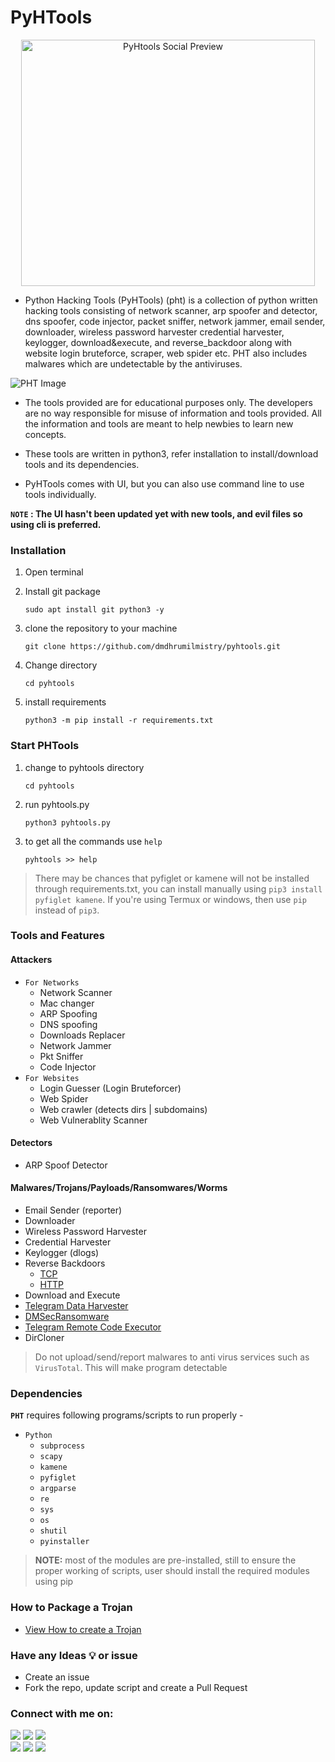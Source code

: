 # PyHTools

<!-- Image Dim: 940x788 -->
<p align="center">
   <img src="https://github.com/dmdhrumilmistry/pyhtools/blob/main/.images/PyHTools.png?raw=true" alt="PyHtools Social Preview" width="470" height="394">
</p>

- Python Hacking Tools (PyHTools) (pht) is a collection of python written hacking tools consisting of network scanner, arp spoofer and detector, dns spoofer, code injector, packet sniffer, network jammer, email sender, downloader, wireless password harvester credential harvester, keylogger, download&execute, and reverse_backdoor along with website login bruteforce, scraper, web spider etc. PHT also includes malwares which are undetectable by the antiviruses.

![PHT Image](https://github.com/dmdhrumilmistry/pyhtools/blob/main/.images/Windows_CLI-main.png)

- The tools provided are for educational purposes only. The developers are no way responsible for misuse of information and tools provided. All the information and tools are meant to help newbies to learn new concepts. 

- These tools are written in python3, refer installation to install/download tools and its dependencies.

- PyHTools comes with UI, but you can also use command line to use tools individually.

**`NOTE` : The UI hasn't been updated yet with new tools, and evil files so using cli is preferred.**

### Installation

1. Open terminal

2. Install git package
   ```
   sudo apt install git python3 -y
   ```
   
3. clone the repository to your machine
   ```
   git clone https://github.com/dmdhrumilmistry/pyhtools.git
   ```
4. Change directory
   ```
   cd pyhtools
   ```
  
5. install requirements
   ```
   python3 -m pip install -r requirements.txt
   ```

### Start PHTools

1. change to pyhtools directory 
   ```
   cd pyhtools
   ```
2. run pyhtools.py
   ```
   python3 pyhtools.py
   ```
3. to get all the commands use `help`
   ```
   pyhtools >> help
   ```

> There may be chances that pyfiglet or kamene will not be installed through requirements.txt, you can install manually using `pip3 install pyfiglet kamene`.
> If you're using Termux or windows, then use `pip` instead of `pip3`. 

### Tools and Features 
   #### Attackers
   - `For Networks`
      - Network Scanner
      - Mac changer
      - ARP Spoofing 
      - DNS spoofing 
      - Downloads Replacer
      - Network Jammer
      - Pkt Sniffer
      - Code Injector
   - `For Websites`
      -  Login Guesser (Login Bruteforcer)
      -  Web Spider
      -  Web crawler (detects dirs | subdomains)
      -  Web Vulnerablity Scanner

   #### Detectors
   - ARP Spoof Detector
   
   #### Malwares/Trojans/Payloads/Ransomwares/Worms
   - Email Sender (reporter)
   - Downloader
   - Wireless Password Harvester
   - Credential Harvester
   - Keylogger (dlogs)
   - Reverse Backdoors
      - [TCP](https://github.com/dmdhrumilmistry/pyhtools/tree/main/malwares/reverse_backdoor/TCP)
      - [HTTP](https://github.com/dmdhrumilmistry/pyhtools/tree/main/malwares/reverse_backdoor/HTTP)
   - Download and Execute
   - [Telegram Data Harvester](https://github.com/dmdhrumilmistry/pyhtools/blob/main/malwares/telegram_data_harvester/HowToUse.md)
   - [DMSecRansomware](https://github.com/dmdhrumilmistry/pyhtools/blob/main/ransomwares/dmsec/HowToUse.md)
   - [Telegram Remote Code Executor](https://github.com/dmdhrumilmistry/pyhtools/tree/main/malwares/TelegramRemoteCodeExecutor)
   - DirCloner
  > Do not upload/send/report malwares to anti virus services such as `VirusTotal`. This will make program detectable
     

### Dependencies

   **`PHT`** requires following programs/scripts to run properly -
   - `Python`
      - `subprocess`
      - `scapy`
      - `kamene`
      - `pyfiglet`
      - `argparse`
      - `re`
      - `sys`
      - `os`
      - `shutil`
      - `pyinstaller`
   
   > **NOTE:** most of the modules are pre-installed, still to ensure the proper working of scripts, user should install the required modules using pip
      

### How to Package a Trojan
- [View How to create a Trojan](https://github.com/dmdhrumilmistry/hacking_tools/blob/master/malwares/Trojans/HowToCreateTrojanPackage.md)


### Have any Ideas 💡 or issue
- Create an issue
- Fork the repo, update script and create a Pull Request
       
       
 ### Connect with me on:
  
  <p align ="left">
    <a href = "https://github.com/dmdhrumilmistry" target="_blank"><img src = "https://img.shields.io/badge/Github-dmdhrumilmistry-333"></a>
    <a href = "https://www.instagram.com/dmdhrumilmistry/" target="_blank"><img src = "https://img.shields.io/badge/Instagram-dmdhrumilmistry-833ab4"></a>
    <a href = "https://twitter.com/dmdhrumilmistry" target="_blank"><img src = "https://img.shields.io/badge/Twitter-dmdhrumilmistry-4078c0"></a><br>
    <a href = "https://www.youtube.com/channel/UChbjrRvbzgY3BIomUI55XDQ" target="_blank"><img src = "https://img.shields.io/badge/YouTube-Dhrumil%20Mistry-critical"></a>
    <a href = "https://dhrumilmistrywrites.blogspot.com/ " target="_blank"><img src = "https://img.shields.io/badge/Blog-Dhrumil%20Mistry-bd2c00"></a>
    <a href = "https://www.linkedin.com/in/dhrumil-mistry-312966192/" target="_blank"><img src = "https://img.shields.io/badge/LinkedIn-Dhrumil%20Mistry-4078c0"></a><br>
   </p>
  
